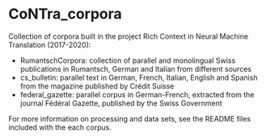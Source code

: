 # CoNTra_corpora
Collection of corpora  built in the project Rich Context in Neural Machine Translation (2017-2020):

- RumantschCorpora: collection of parallel and monolingual Swiss publications in Rumantsch, German and Italian from different sources
- cs_bulletin: parallel text in German, French, Italian, English and Spanish from the magazine published by Crédit Suisse
- federal_gazette: parallel corpus in German-French, extracted from the journal Fédéral Gazette, published by the Swiss Government

For more information on processing and data sets, see the README files included with the each corpus.
